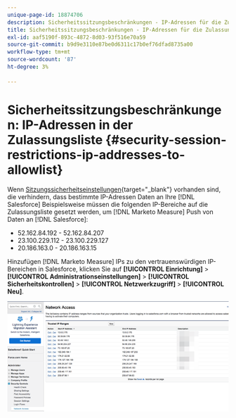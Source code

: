 ```yaml
---
unique-page-id: 18874706
description: Sicherheitssitzungsbeschränkungen - IP-Adressen für die Zulassungsliste - Marketo Measure - Produktdokumentation
title: Sicherheitssitzungsbeschränkungen - IP-Adressen für die Zulassungsliste
exl-id: aaf5190f-893c-4872-8d03-93f516e70a59
source-git-commit: b9d9e3110e87be0d6311c17b0ef76dfad8735a00
workflow-type: tm+mt
source-wordcount: '87'
ht-degree: 3%

---
```


# Sicherheitssitzungsbeschränkungen: IP-Adressen in der Zulassungsliste {#security-session-restrictions-ip-addresses-to-allowlist}

Wenn [Sitzungssicherheitseinstellungen](https://help.salesforce.com/articleView?id=admin_sessions.htm&amp;type=0){target="_blank"} vorhanden sind, die verhindern, dass bestimmte IP-Adressen Daten an Ihre [!DNL Salesforce] Beispielsweise müssen die folgenden IP-Bereiche auf die Zulassungsliste gesetzt werden, um [!DNL Marketo Measure] Push von Daten an [!DNL Salesforce]:

* 52.162.84.192 - 52.162.84.207
* 23.100.229.112 - 23.100.229.127
* 20.186.163.0 - 20.186.163.15

Hinzufügen [!DNL Marketo Measure] IPs zu den vertrauenswürdigen IP-Bereichen in Salesforce, klicken Sie auf **[!UICONTROL Einrichtung]** > **[!UICONTROL Administrationseinstellungen]** > **[!UICONTROL Sicherheitskontrollen]** > **[!UICONTROL Netzwerkzugriff]** > **[!UICONTROL Neu]**.

![](assets/1.png)
